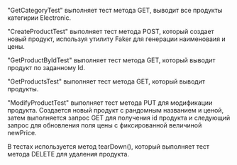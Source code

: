 "GetCategoryTest" выполняет тест метода GET, выводит все продукты категирии Electronic.

"CreateProductTest" выполняет тест метода POST, который создает новый продукт, используя утилиту Faker для генерации наименоваия и цены.

"GetProductByIdTest" выполняет тест метода GET, который выводит продукт по заданному Id.

"GetProductsTest" выполняет тест метода GET, который выводит продукты.

"ModifyProductTest" выполняет тест метода PUT для модификации продукта. Создается новый продукт с рандомным названием и ценой, затем выполняется запрос GET для получения id продукта и следующий запрос для обновления поля цены с фиксированной величиной newPrice.

В тестах используется метод tearDown(), который выполняет тест метода DELETE для удаления продукта.
